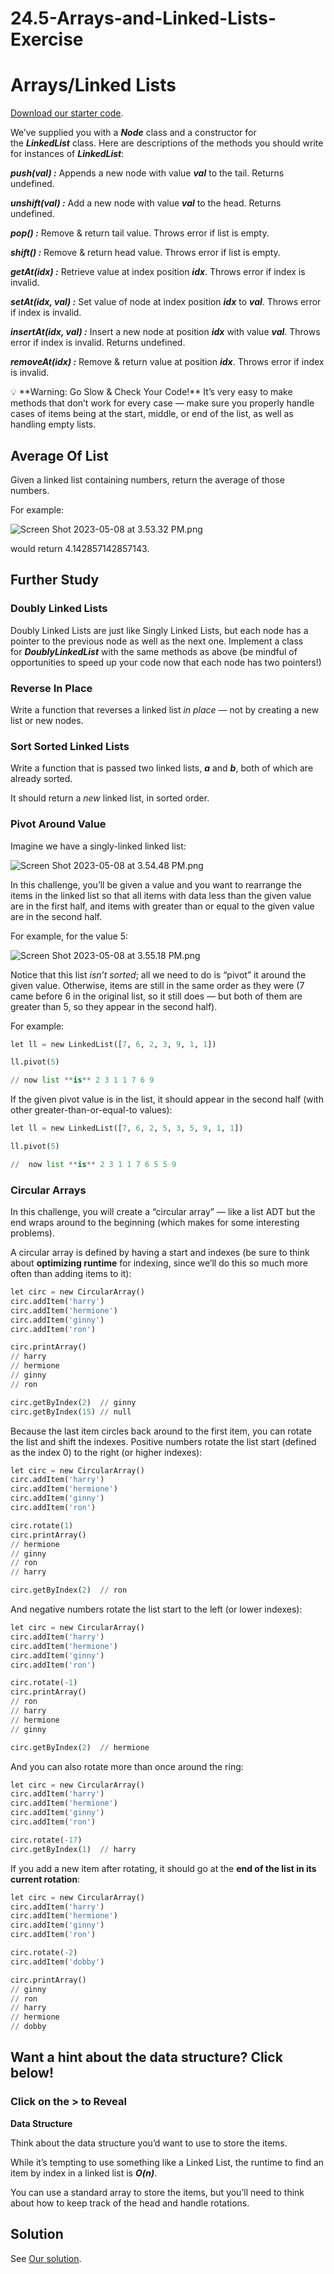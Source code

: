 # 24.5-Arrays-and-Linked-Lists-Exercise
# Arrays/Linked Lists

[Download our starter code](https://curric.springboard.com/software-engineering-career-track/default/exercises/dsa-arrays-linked-lists.zip).

We’ve supplied you with a ***Node*** class and a constructor for the ***LinkedList*** class. Here are descriptions of the methods you should write for instances of ***LinkedList***:

***push(val) :*** Appends a new node with value ***val*** to the tail. Returns undefined.

***unshift(val) :*** Add a new node with value ***val*** to the head. Returns undefined.

***pop() :*** Remove & return tail value. Throws error if list is empty.

***shift() :*** Remove & return head value. Throws error if list is empty.

***getAt(idx) :*** Retrieve value at index position ***idx***. Throws error if index is invalid.

***setAt(idx, val) :*** Set value of node at index position ***idx*** to ***val***. Throws error if index is invalid.

***insertAt(idx, val) :*** Insert a new node at position ***idx*** with value ***val***. Throws error if index is invalid. Returns undefined.

***removeAt(idx) :*** Remove & return value at position ***idx***. Throws error if index is invalid.

<aside>
💡 **Warning: Go Slow & Check Your Code!** It’s very easy to make methods that don’t work for every case — make sure you properly handle cases of items being at the start, middle, or end of the list, as well as handling empty lists.

</aside>

## **Average Of List**

Given a linked list containing numbers, return the average of those numbers.

For example:

![Screen Shot 2023-05-08 at 3.53.32 PM.png](https://s3-us-west-2.amazonaws.com/secure.notion-static.com/445a55ea-763c-4854-a7b7-b629884c9ae6/Screen_Shot_2023-05-08_at_3.53.32_PM.png)

would return 4.142857142857143.

## ****Further Study****

### **Doubly Linked Lists**

Doubly Linked Lists are just like Singly Linked Lists, but each node has a pointer to the previous node as well as the next one. Implement a class for ***DoublyLinkedList*** with the same methods as above (be mindful of opportunities to speed up your code now that each node has two pointers!)

### **Reverse In Place**

Write a function that reverses a linked list *in place* — not by creating a new list or new nodes.

### **Sort Sorted Linked Lists**

Write a function that is passed two linked lists, ***a*** and ***b***, both of which are already sorted.

It should return a *new* linked list, in sorted order.

### **Pivot Around Value**

Imagine we have a singly-linked linked list:

![Screen Shot 2023-05-08 at 3.54.48 PM.png](https://s3-us-west-2.amazonaws.com/secure.notion-static.com/3cc99ec8-b1c7-4c13-a672-9f4b4d47b1e1/Screen_Shot_2023-05-08_at_3.54.48_PM.png)

In this challenge, you’ll be given a value and you want to rearrange the items in the linked list so that all items with data less than the given value are in the first half, and items with greater than or equal to the given value are in the second half.

For example, for the value 5:

![Screen Shot 2023-05-08 at 3.55.18 PM.png](https://s3-us-west-2.amazonaws.com/secure.notion-static.com/451dc129-03ee-4c0f-b3dc-1199704ff846/Screen_Shot_2023-05-08_at_3.55.18_PM.png)

Notice that this list *isn’t sorted*; all we need to do is “pivot” it around the given value. Otherwise, items are still in the same order as they were (7 came before 6 in the original list, so it still does — but both of them are greater than 5, so they appear in the second half).

For example:

```python
let ll = new LinkedList([7, 6, 2, 3, 9, 1, 1])

ll.pivot(5)

// now list **is** 2 3 1 1 7 6 9
```

If the given pivot value is in the list, it should appear in the second half (with other greater-than-or-equal-to values):

```python
let ll = new LinkedList([7, 6, 2, 5, 3, 5, 9, 1, 1])

ll.pivot(5)

//  now list **is** 2 3 1 1 7 6 5 5 9
```

### **Circular Arrays**

In this challenge, you will create a “circular array” — like a list ADT but the end wraps around to the beginning (which makes for some interesting problems).

A circular array is defined by having a start and indexes (be sure to think about **optimizing runtime** for indexing, since we’ll do this so much more often than adding items to it):

```python
let circ = new CircularArray()
circ.addItem('harry')
circ.addItem('hermione')
circ.addItem('ginny')
circ.addItem('ron')

circ.printArray()
// harry
// hermione
// ginny
// ron

circ.getByIndex(2)  // ginny
circ.getByIndex(15) // null
```

Because the last item circles back around to the first item, you can rotate the list and shift the indexes. Positive numbers rotate the list start (defined as the index 0) to the right (or higher indexes):

```python
let circ = new CircularArray()
circ.addItem('harry')
circ.addItem('hermione')
circ.addItem('ginny')
circ.addItem('ron')

circ.rotate(1)
circ.printArray()
// hermione
// ginny
// ron
// harry

circ.getByIndex(2)  // ron
```

And negative numbers rotate the list start to the left (or lower indexes):

```python
let circ = new CircularArray()
circ.addItem('harry')
circ.addItem('hermione')
circ.addItem('ginny')
circ.addItem('ron')

circ.rotate(-1)
circ.printArray()
// ron
// harry
// hermione
// ginny

circ.getByIndex(2)  // hermione
```

And you can also rotate more than once around the ring:

```python
let circ = new CircularArray()
circ.addItem('harry')
circ.addItem('hermione')
circ.addItem('ginny')
circ.addItem('ron')

circ.rotate(-17)
circ.getByIndex(1)  // harry
```

If you add a new item after rotating, it should go at the **end of the list in its current rotation**:

```python
let circ = new CircularArray()
circ.addItem('harry')
circ.addItem('hermione')
circ.addItem('ginny')
circ.addItem('ron')

circ.rotate(-2)
circ.addItem('dobby')

circ.printArray()
// ginny
// ron
// harry
// hermione
// dobby
```

## **Want a hint about the data structure? Click below!**

### Click on the > to Reveal

**Data Structure**

Think about the data structure you’d want to use to store the items.

While it’s tempting to use something like a Linked List, the runtime to find an item by index in a linked list is ***O(n)***.

You can use a standard array to store the items, but you’ll need to think about how to keep track of the head and handle rotations.

## **Solution**

See [Our solution](https://curric.springboard.com/software-engineering-career-track/default/exercises/dsa-arrays-linked-lists/solution/index.html).
